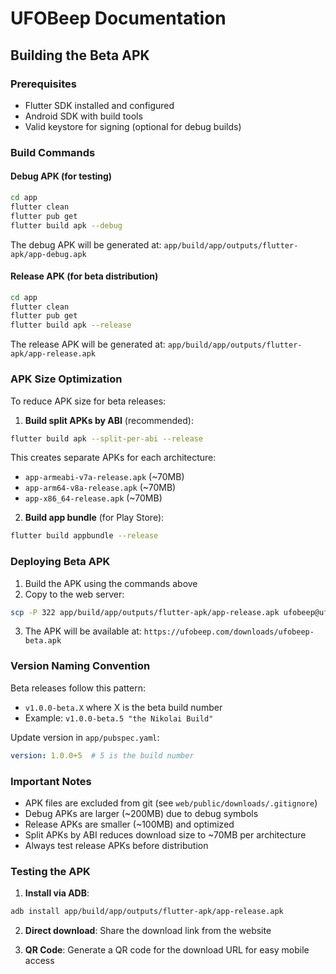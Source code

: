 # UFOBeep Documentation

## Building the Beta APK

### Prerequisites
- Flutter SDK installed and configured
- Android SDK with build tools
- Valid keystore for signing (optional for debug builds)

### Build Commands

#### Debug APK (for testing)
```bash
cd app
flutter clean
flutter pub get
flutter build apk --debug
```

The debug APK will be generated at:
`app/build/app/outputs/flutter-apk/app-debug.apk`

#### Release APK (for beta distribution)
```bash
cd app
flutter clean
flutter pub get
flutter build apk --release
```

The release APK will be generated at:
`app/build/app/outputs/flutter-apk/app-release.apk`

### APK Size Optimization

To reduce APK size for beta releases:

1. **Build split APKs by ABI** (recommended):
```bash
flutter build apk --split-per-abi --release
```

This creates separate APKs for each architecture:
- `app-armeabi-v7a-release.apk` (~70MB)
- `app-arm64-v8a-release.apk` (~70MB)
- `app-x86_64-release.apk` (~70MB)

2. **Build app bundle** (for Play Store):
```bash
flutter build appbundle --release
```

### Deploying Beta APK

1. Build the APK using the commands above
2. Copy to the web server:
```bash
scp -P 322 app/build/app/outputs/flutter-apk/app-release.apk ufobeep@ufobeep.com:/home/ufobeep/ufobeep/web/public/downloads/ufobeep-beta.apk
```

3. The APK will be available at:
`https://ufobeep.com/downloads/ufobeep-beta.apk`

### Version Naming Convention

Beta releases follow this pattern:
- `v1.0.0-beta.X` where X is the beta build number
- Example: `v1.0.0-beta.5 "the Nikolai Build"`

Update version in `app/pubspec.yaml`:
```yaml
version: 1.0.0+5  # 5 is the build number
```

### Important Notes

- APK files are excluded from git (see `web/public/downloads/.gitignore`)
- Debug APKs are larger (~200MB) due to debug symbols
- Release APKs are smaller (~100MB) and optimized
- Split APKs by ABI reduces download size to ~70MB per architecture
- Always test release APKs before distribution

### Testing the APK

1. **Install via ADB**:
```bash
adb install app/build/app/outputs/flutter-apk/app-release.apk
```

2. **Direct download**: Share the download link from the website

3. **QR Code**: Generate a QR code for the download URL for easy mobile access
